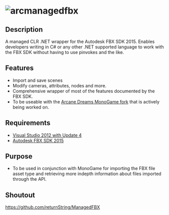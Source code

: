 ![arcmanagedfbx](http://i.imgur.com/br4KwNr.png)
====
## Description
A managed CLR .NET wrapper for the Autodesk FBX SDK 2015. Enables developers writing in C# or any other .NET supported language to work with the FBX SDK without having to use pinvokes and the like.

## Features
* Import and save scenes
* Modify cameras, attributes, nodes and more.
* Comprehensive wrapper of most of the features documented by the FBX SDK.
* To be useable with the [Arcane Dreams MonoGame fork](https://github.com/arcanedreams/MonoGame) that is actively being worked on.

## Requirements
* [Visual Studio 2012 with Update 4](http://www.microsoft.com/en-gb/download/details.aspx?id=39305)
* [Autodesk FBX SDK 2015](http://usa.autodesk.com/adsk/servlet/pc/item?siteID=123112&id=10775847)

## Purpose
* To be used in conjunction with MonoGame for importing the FBX file asset type and retrieving more indepth information about files imported through the API.

## Shoutout
https://github.com/returnString/ManagedFBX
